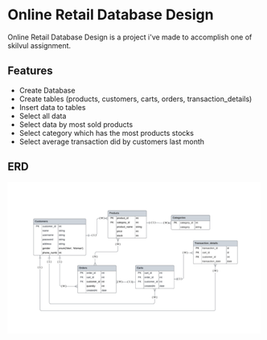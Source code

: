 # Online Retail Database Design

Online Retail Database Design is a project i've made to accomplish one of skilvul assignment. 

## Features

- Create Database
- Create tables (products, customers, carts, orders, transaction_details)
- Insert data to tables
- Select all data
- Select data by most sold products
- Select category which has the most products stocks
- Select average transaction did by customers last month

## ERD
![ERD](https://raw.githubusercontent.com/HamzahRaihan/retail-online-mysql-database/main/img/ERD%20Online%20Retail%20Database%20Desain.png?token=GHSAT0AAAAAACJGN5PZQ3ZJPTHZJWSCN6UEZKLLUIA)
